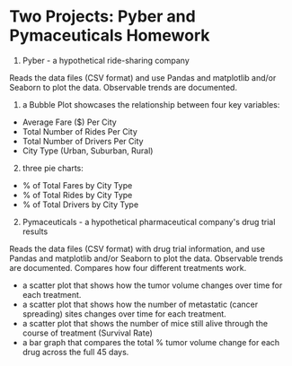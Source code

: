 # Two Projects: Pyber and Pymaceuticals Homework 

1) Pyber - a hypothetical ride-sharing company

Reads the data files (CSV format) and use Pandas and matplotlib and/or Seaborn to plot the data. Observable trends are documented.

1) a Bubble Plot showcases the relationship between four key variables:
- Average Fare ($) Per City
- Total Number of Rides Per City
- Total Number of Drivers Per City
- City Type (Urban, Suburban, Rural)

2) three pie charts:
- % of Total Fares by City Type
- % of Total Rides by City Type
- % of Total Drivers by City Type


2) Pymaceuticals - a hypothetical pharmaceutical company's drug trial results

Reads the data files (CSV format) with drug trial information, and use Pandas and matplotlib and/or Seaborn to plot the data. Observable trends are documented. Compares how four different treatments work.
- a scatter plot that shows how the tumor volume changes over time for each treatment.
- a scatter plot that shows how the number of metastatic (cancer spreading) sites changes over time for each treatment.
- a scatter plot that shows the number of mice still alive through the course of treatment (Survival Rate)
- a bar graph that compares the total % tumor volume change for each drug across the full 45 days.
